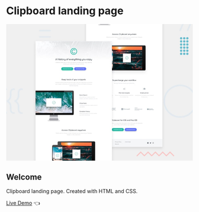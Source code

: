 # Clipboard landing page 

![Design preview for Clipboard landing page](./design/desktop-preview.jpg)

## Welcome 

Clipboard landing page. Created with HTML and CSS.

[Live Demo](https://dmitriy24s.github.io/clipboard-landing-page/) 👈
